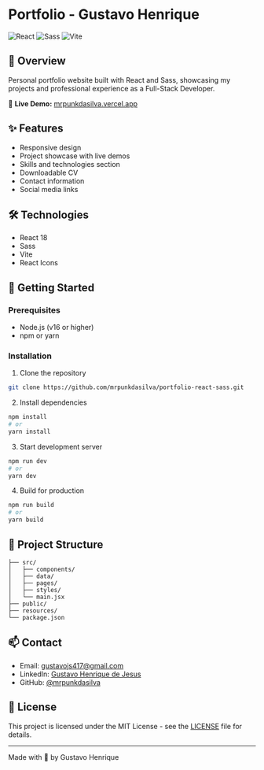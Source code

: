 ﻿# Portfolio - Gustavo Henrique

![React](https://img.shields.io/badge/React-20232A?style=for-the-badge&logo=react&logoColor=61DAFB)
![Sass](https://img.shields.io/badge/Sass-CC6699?style=for-the-badge&logo=sass&logoColor=white)
![Vite](https://img.shields.io/badge/Vite-646CFF?style=for-the-badge&logo=vite&logoColor=white)

## 🚀 Overview

Personal portfolio website built with React and Sass, showcasing my projects and professional experience as a Full-Stack Developer.

🔗 **Live Demo:** [mrpunkdasilva.vercel.app](https://mrpunkdasilva.vercel.app)

## ✨ Features

- Responsive design
- Project showcase with live demos
- Skills and technologies section
- Downloadable CV
- Contact information
- Social media links

## 🛠 Technologies

- React 18
- Sass
- Vite
- React Icons

## 🚀 Getting Started

### Prerequisites

- Node.js (v16 or higher)
- npm or yarn

### Installation

1. Clone the repository
```bash
git clone https://github.com/mrpunkdasilva/portfolio-react-sass.git
```

2. Install dependencies
```bash
npm install
# or
yarn install
```

3. Start development server
```bash
npm run dev
# or
yarn dev
```

4. Build for production
```bash
npm run build
# or
yarn build
```

## 📁 Project Structure

```
├── src/
│   ├── components/
│   ├── data/
│   ├── pages/
│   ├── styles/
│   └── main.jsx
├── public/
├── resources/
└── package.json
```

## 📫 Contact

- Email: [gustavojs417@gmail.com](mailto:gustavojs417@gmail.com)
- LinkedIn: [Gustavo Henrique de Jesus](https://www.linkedin.com/in/gustavo-henrique-de-jesus)
- GitHub: [@mrpunkdasilva](https://github.com/mrpunkdasilva)

## 📄 License

This project is licensed under the MIT License - see the [LICENSE](LICENSE) file for details.

---
Made with 💜 by Gustavo Henrique
